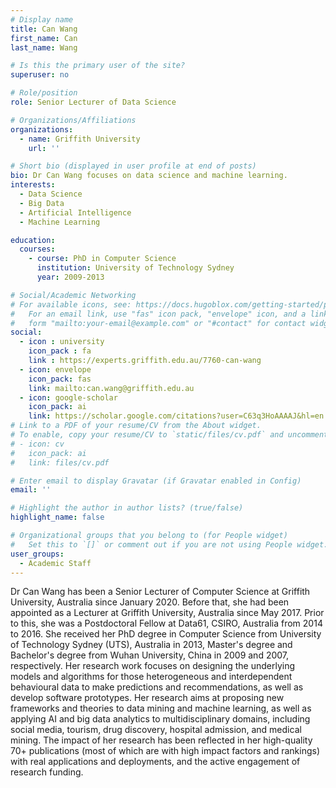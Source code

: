 ```yaml
---
# Display name
title: Can Wang
first_name: Can
last_name: Wang

# Is this the primary user of the site?
superuser: no

# Role/position
role: Senior Lecturer of Data Science

# Organizations/Affiliations
organizations:
  - name: Griffith University
    url: ''

# Short bio (displayed in user profile at end of posts)
bio: Dr Can Wang focuses on data science and machine learning.
interests:
  - Data Science
  - Big Data
  - Artificial Intelligence
  - Machine Learning

education:
  courses:
    - course: PhD in Computer Science
      institution: University of Technology Sydney
      year: 2009-2013

# Social/Academic Networking
# For available icons, see: https://docs.hugoblox.com/getting-started/page-builder/#icons
#   For an email link, use "fas" icon pack, "envelope" icon, and a link in the
#   form "mailto:your-email@example.com" or "#contact" for contact widget.
social:
  - icon : university
    icon_pack : fa
    link : https://experts.griffith.edu.au/7760-can-wang
  - icon: envelope
    icon_pack: fas
    link: mailto:can.wang@griffith.edu.au
  - icon: google-scholar
    icon_pack: ai
    link: https://scholar.google.com/citations?user=C63q3HoAAAAJ&hl=en
# Link to a PDF of your resume/CV from the About widget.
# To enable, copy your resume/CV to `static/files/cv.pdf` and uncomment the lines below.
# - icon: cv
#   icon_pack: ai
#   link: files/cv.pdf

# Enter email to display Gravatar (if Gravatar enabled in Config)
email: ''

# Highlight the author in author lists? (true/false)
highlight_name: false

# Organizational groups that you belong to (for People widget)
#   Set this to `[]` or comment out if you are not using People widget.
user_groups:
  - Academic Staff
---
```


Dr Can Wang has been a Senior Lecturer of Computer Science at Griffith University, Australia since January 2020. Before that, she had been appointed as a Lecturer at Griffith University, Australia since May 2017. Prior to this, she was a Postdoctoral Fellow at Data61, CSIRO, Australia from 2014 to 2016. She received her PhD degree in Computer Science from University of Technology Sydney (UTS), Australia in 2013, Master's degree and Bachelor's degree from Wuhan University, China in 2009 and 2007, respectively. Her research work focuses on designing the underlying models and algorithms for those heterogeneous and interdependent behavioural data to make predictions and recommendations, as well as develop software prototypes. Her research aims at proposing new frameworks and theories to data mining and machine learning, as well as applying AI and big data analytics to multidisciplinary domains, including social media, tourism, drug discovery, hospital admission, and medical mining. The impact of her research has been reflected in her high-quality 70+ publications (most of which are with high impact factors and rankings) with real applications and deployments, and the active engagement of research funding.